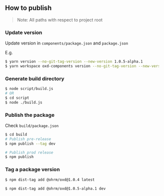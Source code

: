 ## How to publish

> Note: All paths with respect to project root

### Update version

Update version in `components/package.json` and `package.json`

E.g.

```bash
$ yarn version --no-git-tag-version --new-version 1.0.5-alpha.1
$ yarn workspace oxd-components version --no-git-tag-version --new-version 1.0.5-alpha.1
```

### Generate build directory

```bash
$ node script/build.js
# OR
$ cd script
$ node ./build.js
```

### Publish the package

Check `build/package.json`

```bash
$ cd build
# Publish pre-release
$ npm publish --tag dev

# Publish prod release
$ npm publish
```

### Tag a package version

```bash
$ npm dist-tag add @ohrm/oxd@1.0.4 latest

$ npm dist-tag add @ohrm/oxd@1.0.5-alpha.1 dev
```

